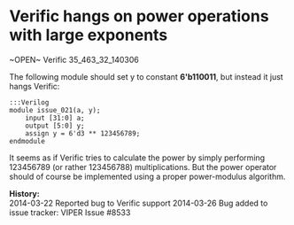 
Verific hangs on power operations with large exponents
======================================================

~OPEN~ Verific 35_463_32_140306

The following module should set y to constant **6'b110011**, but instead it just
hangs Verific:

    :::Verilog
    module issue_021(a, y);
        input [31:0] a;
        output [5:0] y;
        assign y = 6'd3 ** 123456789;
    endmodule

It seems as if Verific tries to calculate the power by simply performing
123456789 (or rather 123456788) multiplications. But the power operator should
of course be implemented using a proper power-modulus algorithm.

**History:**  
2014-03-22 Reported bug to Verific support
2014-03-26 Bug added to issue tracker: VIPER Issue #8533

